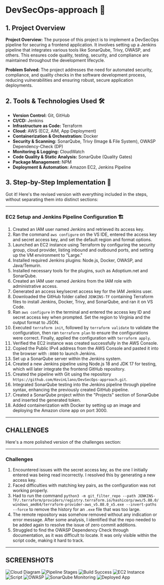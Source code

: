 # DevSecOps-approach 🚀  

## 1. Project Overview  
**Project Overview:**
The purpose of this project is to implement a DevSecOps pipeline for securing a frontend application. It involves setting up a Jenkins pipeline that integrates various tools like SonarQube, Trivy, OWASP, and others. This ensures code quality, testing, security, and compliance are maintained throughout the development lifecycle. 

**Problem Solved:**
The project addresses the need for automated security, compliance, and quality checks in the software development process, reducing vulnerabilities and ensuring robust, secure application deployments.

## 2. Tools & Technologies Used 🛠  

- **Version Control:** Git, GitHub  
- **CI/CD:** Jenkins  
- **Infrastructure as Code:** Terraform  
- **Cloud:** AWS (EC2, AIM, App Deployment)  
- **Containerization & Orchestration:** Docker  
- **Security & Scanning:** SonarQube, Trivy (Image & File System), OWASP Dependency-Check (DP)  
- **Monitoring & Logging:** CloudWatch
- **Code Quality & Static Analysis:** SonarQube (Quality Gates)  
- **Package Management:** NPM  
- **Deployment & Automation:** Amazon EC2, Jenkins Pipeline  


## 3. Step-by-Step Implementation 🚀  

Got it! Here's the revised version with everything included in the steps, without separating them into distinct sections:

---

### EC2 Setup and Jenkins Pipeline Configuration 🏗

1. Created an IAM user named Jenkins and retrieved its access key.  
2. Ran the command `aws configure` on the VS IDE, entered the access key and secret access key, and set the default region and format options.  
3. Launched an EC2 instance using Terraform by configuring the security group, cloud provider, listing inbound and outbound ports, and setting up the VM environment to "Large."  
4. Installed required Jenkins plugins: Node.js, Docker, OWASP, and Java/Temurin.  
5. Installed necessary tools for the plugins, such as Adoptium.net and SonarQube.  
6. Created an IAM user named Jenkins from the IAM role with administrative access.  
7. Generated an access key/secret access key for the IAM Jenkins user.  
8. Downloaded the GitHub folder called `JENKINS-TF` containing Terraform files to install Jenkins, Docker, Trivy, and SonarQube, and ran it on VS Code.  
9. Ran `aws configure` in the terminal and entered the access key ID and secret access key when prompted. Set the region to Virginia and the output format to JSON.  
10. Executed `terraform init`, followed by `terraform validate` to validate the configuration, then ran `terraform plan` to ensure the configurations were correct. Finally, applied the configuration with `terraform apply`.  
11. Verified the EC2 instance was created successfully in the AWS Console.  
12. Copied the Public IPv4 address from the AWS Console and pasted it into the browser with `:8080` to launch Jenkins.  
13. Set up a SonarQube server within the Jenkins system.  
14. Created a new Jenkins pipeline using Node.js 18 and JDK 17 for testing, which will later integrate the frontend GitHub repository.  
15. Created the pipeline with Git using the repository `https://github.com/KevinLlano/DevSecOps-approach.git`.  
16. Integrated SonarQube testing into the Jenkins pipeline through pipeline syntax, enhancing the previously created GitHub pipeline.  
17. Created a SonarQube project within the "Projects" section of SonarQube and inserted the generated token.  
18. Added containerization with Docker by setting up an image and deploying the Amazon clone app on port 3000.

---

## CHALLENGES

Here's a more polished version of the challenges section:

---

### Challenges

1. Encountered issues with the secret access key, as the one I initially entered was being read incorrectly. I resolved this by generating a new access key.  
2. Faced difficulties with matching key pairs, as the configuration was not working properly.  
3. Had to run the command `python3 -m git_filter_repo --path JENKINS-TF/.terraform/providers/registry.terraform.io/hashicorp/aws/5.88.0/windows_amd64/terraform-provider-aws_v5.88.0_x5.exe --invert-paths --force` to remove the history for an `.exe` file that was too large.  
4. The remote repository was somehow removed without any indication or error message. After some analysis, I identified that the repo needed to be added again to resolve the issue of zero commit additions.  
5. Struggled to find the OWASP Dependency Check through documentation, as it was difficult to locate. It was only visible within the script code, making it hard to track.

---

## SCREENSHOTS

![Cloud Diagram](CloudArchitectureDiagram.png)
![Pipeline Stages](pipelineStasges-1.png)
![Build Success](Jenkins#15build-1.png)
![EC2 Instance](EC2instance.png)
![Script](pipelineScript-1.png)
![OWASP](OwaspMonitoring.png)
![SonarQube Monitoring](SonarQubeMonitoring.png)
![Deployed App](amazondeploy1.png)